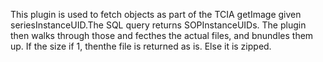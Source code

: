 This plugin is used to fetch objects as part of the TCIA getImage given seriesInstanceUID.The SQL query returns SOPInstanceUIDs. The plugin then walks through those and fecthes the actual files, and bnundles them up. If the size if 1, thenthe file is returned as is. Else it is zipped.